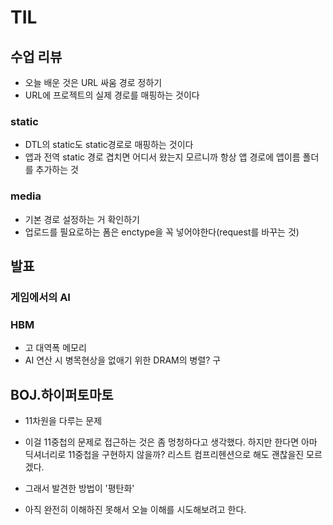 # TIL

## 수업 리뷰
- 오늘 배운 것은 URL 싸움 경로 정하기
- URL에 프로젝트의 실제 경로를 매핑하는 것이다

### static
- DTL의 static도 static경로로 매핑하는 것이다
- 앱과 전역 static 경로 겹치면 어디서 왔는지 모르니까 항상 앱 경로에 앱이름 폴더를 추가하는 것

### media
- 기본 경로 설정하는 거 확인하기
- 업로드를 필요로하는 폼은 enctype을 꼭 넣어야한다(request를 바꾸는 것)


## 발표

### 게임에서의 AI

### HBM
- 고 대역폭 메모리
- AI 연산 시 병목현상을 없애기 위한 DRAM의 병렬? 구


## BOJ.하이퍼토마토

- 11차원을 다루는 문제
- 이걸 11중첩의 문제로 접근하는 것은 좀 멍청하다고 생각했다. 하지만 한다면 아마 딕셔너리로 11중첩을 구현하지 않을까? 리스트 컴프리헨션으로 해도 괜찮을진 모르겠다.

- 그래서 발견한 방법이 '평탄화'
- 아직 완전히 이해하진 못해서 오늘 이해를 시도해보려고 한다.

